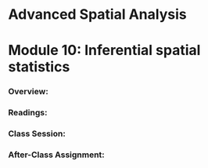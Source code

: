 # Advanced Spatial Analysis
# Module 10: Inferential spatial statistics

### Overview:


### Readings:


### Class Session:


### After-Class Assignment:

